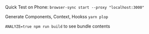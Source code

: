 Quick Test on Phone: `browser-sync start --proxy "localhost:3000" `

Generate Components, Context, Hookss `yarn plop`

`ANALYZE=true npm run build` to see bundle contents
